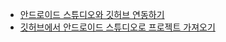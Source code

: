 * [안드로이드 스튜디오와 깃허브 연동하기](https://devmingsa.tistory.com/7)
* [깃허브에서 안드로이드 스튜디오로 프로젝트 가져오기](https://copycoding.tistory.com/81)
